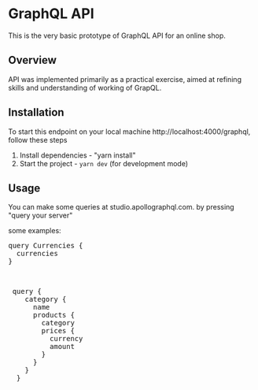 # GraphQL API
This is the very basic prototype of GraphQL API for an online shop.
## Overview
API was implemented primarily as a practical exercise, aimed at refining skills and understanding of working of GrapQL.

## Installation
To start this endpoint on your local machine http://localhost:4000/graphql, follow these steps
1. Install dependencies - "yarn install"
2. Start the project - `yarn dev` (for development mode)

## Usage
You can make some queries at studio.apollographql.com. by pressing "query your server"

some examples: 
<br />
<pre>
query Currencies {
  currencies
}
</pre>
<br />
<pre>
 query {
    category {
      name
      products {
        category
        prices {
          currency
          amount
        }
      }
    }
  }
</pre>
